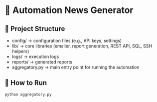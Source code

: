 # 📰 Automation News Generator

## 📂 Project Structure
- config/ → configuration files (e.g., API keys, settings)
- lib/ → core libraries (emailer, report generation, REST API, SQL, SSH helpers)
- logs/ → execution logs
- reports/ → generated reports
- aggregatory.py → main entry point for running the automation

## 🚀 How to Run
```bash
python aggregatory.py
